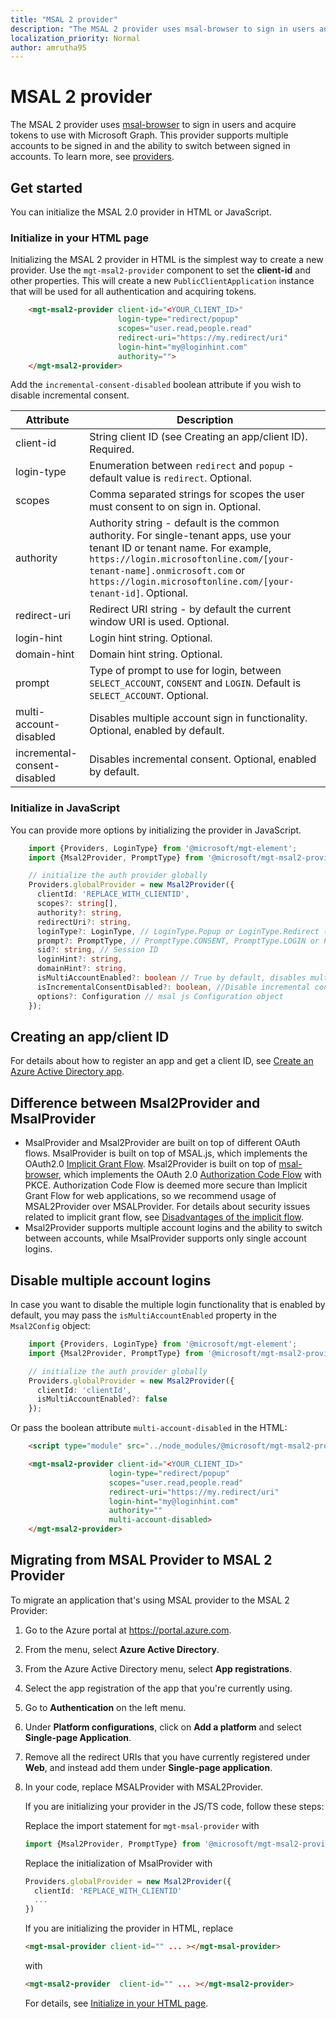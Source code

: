 ```yaml
---
title: "MSAL 2 provider"
description: "The MSAL 2 provider uses msal-browser to sign in users and acquire tokens to use with the Microsoft Graph"
localization_priority: Normal
author: amrutha95
---
```


# MSAL 2  provider

The MSAL 2 provider uses [msal-browser](https://github.com/AzureAD/microsoft-authentication-library-for-js/tree/dev/lib/msal-browser) to sign in users and acquire tokens to use with Microsoft Graph. This provider supports multiple accounts to be signed in and the ability to switch between signed in accounts.
To learn more, see [providers](./providers.md).

## Get started

You can initialize the MSAL 2.0 provider in HTML or JavaScript.

### Initialize in your HTML page

Initializing the MSAL 2 provider in HTML is the simplest way to create a new provider. Use the `mgt-msal2-provider` component to set the **client-id** and other properties. This will create a new `PublicClientApplication` instance that will be used for all authentication and acquiring tokens.

```html
    <mgt-msal2-provider client-id="<YOUR_CLIENT_ID>"
                        login-type="redirect/popup" 
                        scopes="user.read,people.read" 
                        redirect-uri="https://my.redirect/uri" 
                        login-hint="my@loginhint.com"
                        authority=""> 
    </mgt-msal2-provider> 
```
 Add the `incremental-consent-disabled` boolean attribute if you wish to disable incremental consent. 

| Attribute    | Description                                                                                                                                                                                                                                                           |
|--------------|-----------------------------------------------------------------------------------------------------------------------------------------------------------------------------------------------------------------------------------------------------------------------|
| client-id    | String client ID (see Creating an app/client ID). Required.                                                                                                                                                                                                           |
| login-type   | Enumeration between `redirect` and `popup` - default value is `redirect`. Optional.                                                                                                                                                                                   |
| scopes       | Comma separated strings for scopes the user must consent to on sign in. Optional.                                                                                                                                                                                     |
| authority    | Authority string - default is the common authority. For single-tenant apps, use your tenant ID or tenant name. For example, `https://login.microsoftonline.com/[your-tenant-name].onmicrosoft.com` or `https://login.microsoftonline.com/[your-tenant-id]`. Optional. |
| redirect-uri | Redirect URI string - by default the current window URI is used. Optional.                                                                                                                                                                                            |
| login-hint   | Login hint string. Optional.                                                       |
| domain-hint  | Domain hint string. Optional.                                                      |
| prompt       | Type of prompt to use for login, between ```SELECT_ACCOUNT```, ```CONSENT``` and ```LOGIN```. Default is ```SELECT_ACCOUNT```. Optional.
| multi-account-disabled | Disables multiple account sign in functionality. Optional, enabled by default. | 
| incremental-consent-disabled | Disables incremental consent. Optional, enabled by default. |  
 
### Initialize in JavaScript

You can provide more options by initializing the provider in JavaScript.

```ts
    import {Providers, LoginType} from '@microsoft/mgt-element';
    import {Msal2Provider, PromptType} from '@microsoft/mgt-msal2-provider';

    // initialize the auth provider globally
    Providers.globalProvider = new Msal2Provider({
      clientId: 'REPLACE_WITH_CLIENTID',
      scopes?: string[],
      authority?: string,
      redirectUri?: string,
      loginType?: LoginType, // LoginType.Popup or LoginType.Redirect (redirect is default)
      prompt?: PromptType, // PromptType.CONSENT, PromptType.LOGIN or PromptType.SELECT_ACCOUNT
      sid?: string, // Session ID
      loginHint?: string,
      domainHint?: string,
      isMultiAccountEnabled?: boolean // True by default, disables multiple account login if false
      isIncrementalConsentDisabled?: boolean, //Disable incremental consent, true by default
      options?: Configuration // msal js Configuration object
    });
```

## Creating an app/client ID

For details about how to register an app and get a client ID, see [Create an Azure Active Directory app](../get-started/add-aad-app-registration.md).

## Difference between Msal2Provider and MsalProvider
* MsalProvider and Msal2Provider are built on top of different OAuth flows. MsalProvider is built on top of MSAL.js, which implements the OAuth2.0 [Implicit Grant Flow](/azure/active-directory/develop/v2-oauth2-implicit-grant-flow). Msal2Provider is built on top of [msal-browser](https://github.com/AzureAD/microsoft-authentication-library-for-js/tree/dev/lib/msal-browser), which implements the OAuth 2.0 [Authorization Code Flow](/azure/active-directory/develop/v2-oauth2-auth-code-flow) with PKCE.
Authorization Code Flow is deemed more secure than Implicit Grant Flow for web applications, so we recommend usage of MSAL2Provider over MSALProvider. For details about security issues related to implicit grant flow, see [Disadvantages of the implicit flow](https://tools.ietf.org/html/draft-ietf-oauth-browser-based-apps-04#section-9.8.6).
* Msal2Provider supports multiple account logins and the ability to switch between accounts, while MsalProvider supports only single account logins.

## Disable multiple account logins
In case you want to disable the multiple login functionality that is enabled by default, you may pass the `isMultiAccountEnabled` property in the `Msal2Config` object:
```ts
    import {Providers, LoginType} from '@microsoft/mgt-element';
    import {Msal2Provider, PromptType} from '@microsoft/mgt-msal2-provider';

    // initialize the auth provider globally
    Providers.globalProvider = new Msal2Provider({
      clientId: 'clientId',
      isMultiAccountEnabled?: false
    });
```
Or pass the boolean attribute `multi-account-disabled` in the HTML:
```html
    <script type="module" src="../node_modules/@microsoft/mgt-msal2-provider/dist/es6/index.js" />

    <mgt-msal2-provider client-id="<YOUR_CLIENT_ID>"
                      login-type="redirect/popup" 
                      scopes="user.read,people.read" 
                      redirect-uri="https://my.redirect/uri" 
                      login-hint="my@loginhint.com"
                      authority=""
                      multi-account-disabled> 
    </mgt-msal2-provider> 
```
## Migrating from MSAL Provider to MSAL 2 Provider
To migrate an application that's using MSAL provider to the MSAL 2 Provider:
1. Go to the Azure portal at https://portal.azure.com.
1. From the menu, select **Azure Active Directory**.
1. From the Azure Active Directory menu, select **App registrations**.
1. Select the app registration of the app that you're currently using. 
1. Go to **Authentication** on the left menu.
1. Under **Platform configurations**, click on **Add a platform** and select **Single-page Application**.
1. Remove all the redirect URIs that you have currently registered under **Web**, and instead add them under **Single-page application**.
1. In your code, replace MSALProvider with MSAL2Provider.

    If you are initializing your provider in the JS/TS code, follow these steps:
    
    Replace the import statement for ```mgt-msal-provider``` with 
    ```ts 
    import {Msal2Provider, PromptType} from '@microsoft/mgt-msal2-provider';
    ```

    Replace the initialization of MsalProvider with
    ```ts
    Providers.globalProvider = new Msal2Provider({ 
      clientId: 'REPLACE_WITH_CLIENTID'
      ...
    })
    ```
    If you are initializing the provider in HTML, replace 
    ```html
    <mgt-msal-provider client-id="" ... ></mgt-msal-provider>
    ``` 
    with 
    ```html
    <mgt-msal2-provider  client-id="" ... ></mgt-msal2-provider>
     ```
    For details, see [Initialize in your HTML page](#initialize-in-your-html-page).
